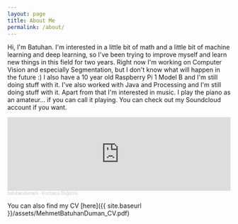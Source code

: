```yaml
---
layout: page
title: About Me
permalink: /about/
---
```


Hi, I'm Batuhan. I'm interested in a little bit of math and a little bit of machine learning and deep learning, so I've been trying to improve myself and learn new things in this field for two years. Right now I'm working on Computer Vision and especially Segmentation, but I don't know what will happen in the future :) I also have a 10 year old Raspberry Pi 1 Model B and I'm still doing stuff with it. I've also worked with Java and Processing and I'm still doing stuff with it. Apart from that I'm interested in music. I play the piano as an amateur... if you can call it playing. You can check out my Soundcloud account if you want.


<iframe width="100%" height="166" scrolling="no" frameborder="no" allow="autoplay" src="https://w.soundcloud.com/player/?url=https%3A//api.soundcloud.com/tracks/1823704869&color=%23785d48&auto_play=false&hide_related=false&show_comments=true&show_user=true&show_reposts=false&show_teaser=true"></iframe><div style="font-size: 10px; color: #cccccc;line-break: anywhere;word-break: normal;overflow: hidden;white-space: nowrap;text-overflow: ellipsis; font-family: Interstate,Lucida Grande,Lucida Sans Unicode,Lucida Sans,Garuda,Verdana,Tahoma,sans-serif;font-weight: 100;"><a href="https://soundcloud.com/batuhandumani" title="batuhandumani" target="_blank" style="color: #cccccc; text-decoration: none;">batuhandumani</a> · <a href="https://soundcloud.com/batuhandumani/kurmaca-dugumuai-generatedmusicfxgoogle" title="Kurmaca Düğümü" target="_blank" style="color: #cccccc; text-decoration: none;">Kurmaca Düğümü</a></div>

You can also find my CV [here]({{ site.baseurl }}/assets/MehmetBatuhanDuman_CV.pdf)
